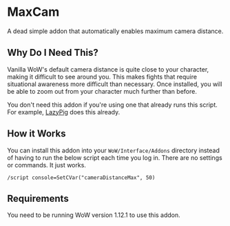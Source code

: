 # MaxCam
A dead simple addon that automatically enables maximum camera distance.

## Why Do I Need This?
Vanilla WoW's default camera distance is quite close to your character, making it difficult to see around you. This makes fights that require situational awareness more difficult than necessary. Once installed, you will be able to zoom out from your character much further than before.

You don't need this addon if you're using one that already runs this script. For example, [LazyPig](https://github.com/satan666/_LP) does this already.

## How it Works
You can install this addon into your `WoW/Interface/Addons` directory instead of having to run the below script each time you log in. There are no settings or commands. It just works. 

```
/script console=SetCVar("cameraDistanceMax", 50)
```
## Requirements
You need to be running WoW version 1.12.1 to use this addon. 
